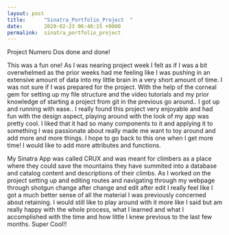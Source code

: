 ```yaml
---
layout: post
title:      "Sinatra_Portfolio_Project  "
date:       2020-02-23 06:40:15 +0000
permalink:  sinatra_portfolio_project
---
```




Project Numero Dos done and done!

This was a fun one! As I was nearing project week I felt as if I was a bit overwhelmed as the prior weeks had me feeling  like I was pushing in an extensive amount of data into my little brain in a very short amount of time.
I was not sure if I was prepared for the project. 
With the help of the corneal gem for setting up my file structure and the video tutorials and my prior knowledge of starting a project from git in the previous go around.. I got up and running with ease..
I really found this project very enjoyable and had fun with the design aspect, playing around with the look of my app was pretty cool. I liked that it had so many components to it and applying it to something I was passionate about really made me want  to toy around and add more and more things. I hope to go back to this one when I get more time!
I would like to add more attributes and functions. 



My Sinatra App was called CRUX and was meant for climbers as a place where they could save the mountains they have summited into a database and catalog content and descriptions of their climbs. 
As I worked on the project setting up and editing routes and navigating through my webpage through shotgun change after change and edit after edit I really feel like I got a much better sense of all the material I was previously concerned about retaining. I would still like to play around with it more like I said but am really happy with the whole process, what I learned and what I accomplished with the time and how little I knew previous to the last few months. Super Cool!!
